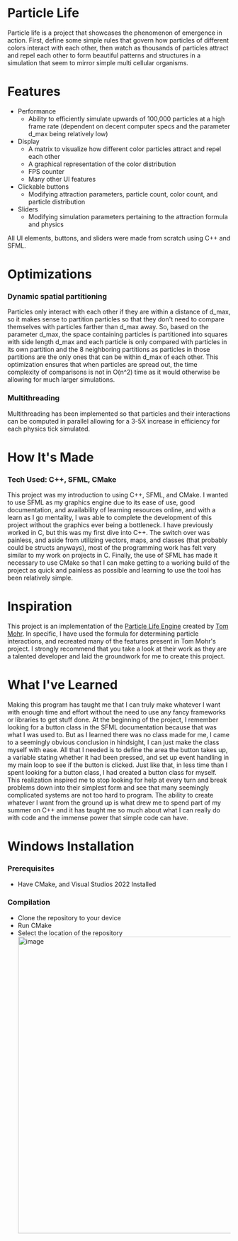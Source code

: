 # Particle Life

Particle life is a project that showcases the phenomenon of emergence in action. First, define some simple rules that govern how particles of different colors interact with each other, then watch as thousands of particles attract and repel each other to form beautiful patterns and structures in a simulation that seem to mirror simple multi cellular organisms. 

# Features 

- Performance
  - Ability to efficiently simulate upwards of 100,000 particles at a high frame rate (dependent on decent computer specs and the parameter d_max being relatively low)
- Display
  - A matrix to visualize how different color particles attract and repel each other
  - A graphical representation of the color distribution
  - FPS counter
  - Many other UI features
- Clickable buttons 
  - Modifying attraction parameters, particle count, color count, and particle distribution
- Sliders
  - Modifying simulation parameters pertaining to the attraction formula and physics
 
All UI elements, buttons, and sliders were made from scratch using C++ and SFML.

# Optimizations

### Dynamic spatial partitioning 

Particles only interact with each other if they are within a distance of d_max, so it makes sense to partition particles so that they don't need to compare themselves with particles farther than d_max away. So, based on the parameter d_max, the space containing particles is partitioned into squares with side length d_max and each particle is only compared with particles in its own partition and the 8 neighboring partitions as particles in those partitions are the only ones that can be within d_max of each other. 
This optimization ensures that when particles are spread out, the time complexity of comparisons is not in O(n^2) time as it would otherwise be allowing for much larger simulations.

### Multithreading

Multithreading has been implemented so that particles and their interactions can be computed in parallel allowing for a 3-5X increase in efficiency for each physics tick simulated.

### 
# How It's Made

### Tech Used: C++, SFML, CMake

This project was my introduction to using C++, SFML, and CMake. I wanted to use SFML as my graphics engine due to its ease of use, good documentation, and availability of learning resources online, and with a learn as I go mentality, I was able to complete the development of this project without the graphics ever being a bottleneck. I have previously worked in C, but this was my first dive into C++. The switch over was painless, and aside from utilizing vectors, maps, and classes (that probably could be structs anyways), most of the programming work has felt very similar to my work on projects in C. Finally, the use of SFML has made it necessary to use CMake so that I can make getting to a working build of the project as quick and painless as possible and learning to use the tool has been relatively simple.

# Inspiration

This project is an implementation of the [Particle Life Engine](https://particle-life.com/) created by [Tom Mohr](https://www.youtube.com/@tom-mohr). In specific, I have used the formula for determining particle interactions, and recreated many of the features present in Tom Mohr's project. I strongly recommend that you take a look at their work as they are a talented developer and laid the groundwork for me to create this project.

# What I've Learned

Making this program has taught me that I can truly make whatever I want with enough time and effort without the need to use any fancy frameworks or libraries to get stuff done. At the beginning of the project, I remember looking for a button class in the SFML documentation because that was what I was used to. But as I learned there was no class made for me, I came to a seemingly obvious conclusion in hindsight, I can just make the class myself with ease. All that I needed is to define the area the button takes up, a variable stating whether it had been pressed, and set up event handling in my main loop to see if the button is clicked. Just like that, in less time than I spent looking for a button class, I had created a button class for myself. This realization inspired me to stop looking for help at every turn and break problems down into their simplest form and see that many seemingly complicated systems are not too hard to program. The ability to create whatever I want from the ground up is what drew me to spend part of my summer on C++ and it has taught me so much about what I can really do with code and the immense power that simple code can have.

# Windows Installation

### Prerequisites

- Have CMake, and Visual Studios 2022 Installed

### Compilation

- Clone the repository to your device
- Run CMake
- Select the location of the repository
  <img width="726" height="669" alt="image" src="https://github.com/user-attachments/assets/54ccb0ec-5d9c-43fa-8e0e-04fb939ed26e" />

